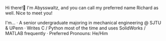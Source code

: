  Hi there!👋 I'm Abysswaltz, and you can call my preferred name Richard as well. Nice to meet you!

 I'm...
  · A senior undergraduate majoring in mechanical engineering @ SJTU & UPenn
  · Writes C / Python most of the time and uses SolidWorks / MATLAB frequently 
  · Preferred Pronouns: He/Him

<!--
**richardzhangsjtu/richardzhangsjtu** is a ✨ _special_ ✨ repository because its `README.md` (this file) appears on your GitHub profile.

Here are some ideas to get you started:

- 🔭 I’m currently working on ...
- 🌱 I’m currently learning ...
- 👯 I’m looking to collaborate on ...
- 🤔 I’m looking for help with ...
- 💬 Ask me about ...
- 📫 How to reach me: ...
- 😄 Pronouns: ...
- ⚡ Fun fact: ...
-->
